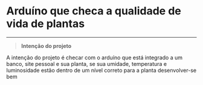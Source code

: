 # Arduíno que checa a qualidade de vida de plantas

---

> **Intenção do projeto**

A intenção do projeto é checar com o arduíno que está integrado a um banco, site pessoal e sua planta, se sua umidade, temperatura e luminosidade estão dentro de um nível correto para a planta desenvolver-se bem

